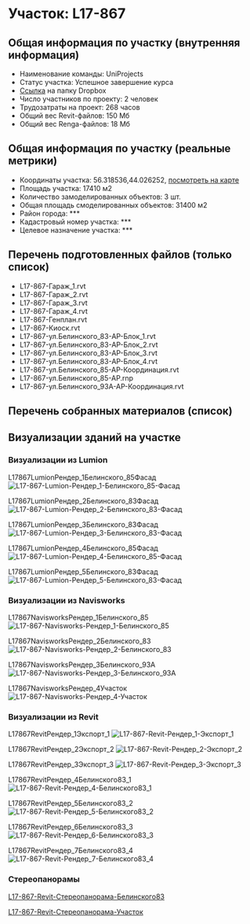 # Участок: L17-867
## Общая информация по участку (внутренняя информация)
+ Наименование команды: UniProjects
+ Статус участка: Успешное завершение курса
+ [Ссылка](https://www.dropbox.com/sh/wvvgv1nw1iqred9/AADCoRPeescf01wXpbjlvOjFa/L17_867?dl=0) на папку Dropbox
+ Число участников по проекту: 2 человек
+ Трудозатраты на проект: 268 часов
+ Общий вес Revit-файлов: 150 Мб
+ Общий вес Renga-файлов: 18 Мб
## Общая информация по участку (реальные метрики)
+ Координаты участка: 56.318536,44.026252, [посмотреть на карте](yandex.ru/maps/47/nizhny-novgorod/?ll=56.318536%2C44.026252&z=19)
+ Площадь участка: 17410 м2
+ Количество замоделированных объектов: 3 шт.
+ Общая площадь смоделированных объектов: 31400 м2
+ Район города: *** 
+ Кадастровый номер участка: *** 
+ Целевое назначение участка: *** 
## Перечень подготовленных файлов (только список)
+ L17-867-Гараж_1.rvt
+ L17-867-Гараж_2.rvt
+ L17-867-Гараж_3.rvt
+ L17-867-Гараж_4.rvt
+ L17-867-Генплан.rvt
+ L17-867-Киоск.rvt
+ L17-867-ул.Белинского_83-АР-Блок_1.rvt
+ L17-867-ул.Белинского_83-АР-Блок_2.rvt
+ L17-867-ул.Белинского_83-АР-Блок_3.rvt
+ L17-867-ул.Белинского_83-АР-Блок_4.rvt
+ L17-867-ул.Белинского_85-АР-Координация.rvt
+ L17-867-ул.Белинского_85-АР.rnp
+ L17-867-ул.Белинского_93А-АР-Координация.rvt
## Перечень собранных материалов (список)
## Визуализации зданий на участке
### Визуализации из Lumion
L17867LumionРендер_1Белинского_85Фасад
![L17-867-Lumion-Рендер_1-Белинского_85-Фасад](/Images/L17_867/L17-867-Lumion-Рендер_1-Белинского_85-Фасад_Compressed.jpg)

L17867LumionРендер_2Белинского_83Фасад
![L17-867-Lumion-Рендер_2-Белинского_83-Фасад](/Images/L17_867/L17-867-Lumion-Рендер_2-Белинского_83-Фасад_Compressed.jpg)

L17867LumionРендер_3Белинского_83Фасад
![L17-867-Lumion-Рендер_3-Белинского_83-Фасад](/Images/L17_867/L17-867-Lumion-Рендер_3-Белинского_83-Фасад_Compressed.jpg)

L17867LumionРендер_4Белинского_85Фасад
![L17-867-Lumion-Рендер_4-Белинского_85-Фасад](/Images/L17_867/L17-867-Lumion-Рендер_4-Белинского_85-Фасад_Compressed.jpg)

L17867LumionРендер_5Белинского_83Фасад
![L17-867-Lumion-Рендер_5-Белинского_83-Фасад](/Images/L17_867/L17-867-Lumion-Рендер_5-Белинского_83-Фасад_Compressed.jpg)

### Визуализации из Navisworks
L17867NavisworksРендер_1Белинского_85
![L17-867-Navisworks-Рендер_1-Белинского_85](/Images/L17_867/L17-867-Navisworks-Рендер_1-Белинского_85_Compressed.jpg)

L17867NavisworksРендер_2Белинского_83
![L17-867-Navisworks-Рендер_2-Белинского_83](/Images/L17_867/L17-867-Navisworks-Рендер_2-Белинского_83_Compressed.jpg)

L17867NavisworksРендер_3Белинского_93А
![L17-867-Navisworks-Рендер_3-Белинского_93А](/Images/L17_867/L17-867-Navisworks-Рендер_3-Белинского_93А_Compressed.jpg)

L17867NavisworksРендер_4Участок
![L17-867-Navisworks-Рендер_4-Участок](/Images/L17_867/L17-867-Navisworks-Рендер_4-Участок_Compressed.jpg)

### Визуализации из Revit
L17867RevitРендер_1Экспорт_1
![L17-867-Revit-Рендер_1-Экспорт_1](/Images/L17_867/L17-867-Revit-Рендер_1-Экспорт_1_Compressed.jpg)

L17867RevitРендер_2Экспорт_2
![L17-867-Revit-Рендер_2-Экспорт_2](/Images/L17_867/L17-867-Revit-Рендер_2-Экспорт_2_Compressed.jpg)

L17867RevitРендер_3Экспорт_3
![L17-867-Revit-Рендер_3-Экспорт_3](/Images/L17_867/L17-867-Revit-Рендер_3-Экспорт_3_Compressed.jpg)

L17867RevitРендер_4Белинского83_1
![L17-867-Revit-Рендер_4-Белинского83_1](/Images/L17_867/L17-867-Revit-Рендер_4-Белинского83_1_Compressed.jpg)

L17867RevitРендер_5Белинского83_2
![L17-867-Revit-Рендер_5-Белинского83_2](/Images/L17_867/L17-867-Revit-Рендер_5-Белинского83_2_Compressed.jpg)

L17867RevitРендер_6Белинского83_3
![L17-867-Revit-Рендер_6-Белинского83_3](/Images/L17_867/L17-867-Revit-Рендер_6-Белинского83_3_Compressed.jpg)

L17867RevitРендер_7Белинского83_4
![L17-867-Revit-Рендер_7-Белинского83_4](/Images/L17_867/L17-867-Revit-Рендер_7-Белинского83_4_Compressed.jpg)

### Стереопанорамы
[L17-867-Revit-Стереопанорама-Белинского83](https://pano.autodesk.com/pano.html?url=jpgs/d81333f9-f161-4b6b-b0a2-83b9d58dc465&version=2)

[L17-867-Revit-Стереопанорама-Участок](https://pano.autodesk.com/pano.html?url=jpgs/563ba615-90de-42c8-af84-850ac07c8add&version=2)


